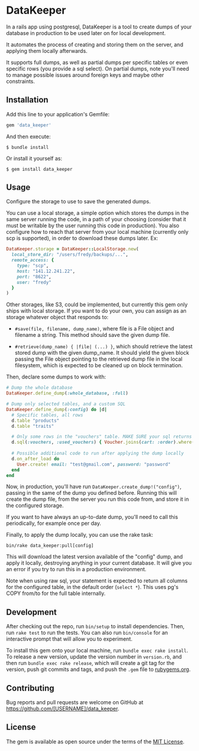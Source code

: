 # DataKeeper

In a rails app using postgresql, DataKeeper is a tool to create dumps of your database in production to be used later on for local development. 

It automates the process of creating and storing them on the server, and applying them locally afterwards.

It supports full dumps, as well as partial dumps per specific tables or even specific rows (you provide a sql select). 
On partial dumps, note you'll need to manage possible issues around foreign keys and maybe other constraints. 

## Installation

Add this line to your application's Gemfile:

```ruby
gem 'data_keeper'
```

And then execute:

    $ bundle install

Or install it yourself as:

    $ gem install data_keeper

## Usage

Configure the storage to use to save the generated dumps.

You can use a local storage, a simple option which stores the dumps in the same server running the code,
in a path of your choosing (consider that it must be writable by the user running this code in production).
You also configure how to reach that server from your local machine (currently only scp is supported), in
order to download these dumps later. Ex:

```ruby
DataKeeper.storage = DataKeeper::LocalStorage.new(
  local_store_dir: "/users/fredy/backups/...",
  remote_access: {
    type: "scp",
    host: "141.12.241.22",
    port: "8622",
    user: "fredy"
  }
)
```

Other storages, like S3, could be implemented, but currently this gem only ships with local storage.
If you want to do your own, you can assign as an storage whatever object that responds to:

- `#save(file, filename, dump_name)`, where file is a File object and filename a string. This method should save the given
  dump file. 

- `#retrieve(dump_name) { |file| (...) }`, which should retrieve the latest stored dump with the given dump_name.
  It should yield the given block passing the File object pointing to the retrieved dump file in the local filesystem,
  which is expected to be cleaned up on block termination.


Then, declare some dumps to work with:

```ruby
# Dump the whole database
DataKeeper.define_dump(:whole_database, :full)

# Dump only selected tables, and a custom SQL
DataKeeper.define_dump(:config) do |d|
  # Specific tables, all rows
  d.table "products"
  d.table "traits"

  # Only some rows in the "vouchers" table. MAKE SURE your sql returns only columns from the target table!
  d.sql(:vouchers, :used_vouchers) { Voucher.joins(cart: :order).where(orders: {status: "sent"}).to_sql }
  
  # Possible additional code to run after applying the dump locally
  d.on_after_load do
    User.create! email: "test@gmail.com", password: "password"
  end
end
```

Now, in production, you'll have run `DataKeeper.create_dump!("config")`, passing in the same of the dump
you defined before. Running this will create the dump file, from the server you run this code from,
and store it in the configured storage.

If you want to have always an up-to-date dump, you'll need to call this periodically, for example once per day.

Finally, to apply the dump locally, you can use the rake task:

`bin/rake data_keeper:pull[config]`

This will download the latest version available of the "config" dump, and apply it locally, destroying anything
in your current database. It will give you an error if you try to run this in a production environment.

Note when using raw sql, your statement is expected to return all columns for the configured table, in the default
order (`select *`). This uses pg's COPY from/to for the full table internally. 

## Development

After checking out the repo, run `bin/setup` to install dependencies. Then, run `rake test` to run the tests. You can also run `bin/console` for an interactive prompt that will allow you to experiment.

To install this gem onto your local machine, run `bundle exec rake install`. To release a new version, update the version number in `version.rb`, and then run `bundle exec rake release`, which will create a git tag for the version, push git commits and tags, and push the `.gem` file to [rubygems.org](https://rubygems.org).

## Contributing

Bug reports and pull requests are welcome on GitHub at https://github.com/[USERNAME]/data_keeper.


## License

The gem is available as open source under the terms of the [MIT License](https://opensource.org/licenses/MIT).



